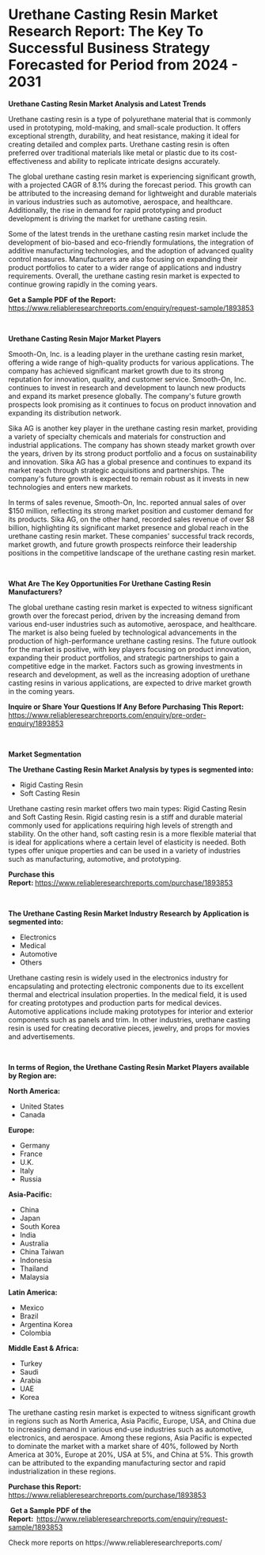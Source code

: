 <p><h1>Urethane Casting Resin Market Research Report: The Key To Successful Business Strategy Forecasted for Period from 2024 - 2031</h1></p><p><strong>Urethane Casting Resin Market Analysis and Latest Trends</strong></p>
<p><p>Urethane casting resin is a type of polyurethane material that is commonly used in prototyping, mold-making, and small-scale production. It offers exceptional strength, durability, and heat resistance, making it ideal for creating detailed and complex parts. Urethane casting resin is often preferred over traditional materials like metal or plastic due to its cost-effectiveness and ability to replicate intricate designs accurately.</p><p>The global urethane casting resin market is experiencing significant growth, with a projected CAGR of 8.1% during the forecast period. This growth can be attributed to the increasing demand for lightweight and durable materials in various industries such as automotive, aerospace, and healthcare. Additionally, the rise in demand for rapid prototyping and product development is driving the market for urethane casting resin.</p><p>Some of the latest trends in the urethane casting resin market include the development of bio-based and eco-friendly formulations, the integration of additive manufacturing technologies, and the adoption of advanced quality control measures. Manufacturers are also focusing on expanding their product portfolios to cater to a wider range of applications and industry requirements. Overall, the urethane casting resin market is expected to continue growing rapidly in the coming years.</p></p>
<p><strong>Get a Sample PDF of the Report:&nbsp;</strong> <a href="https://www.reliableresearchreports.com/enquiry/request-sample/1893853">https://www.reliableresearchreports.com/enquiry/request-sample/1893853</a></p>
<p>&nbsp;</p>
<p><strong>Urethane Casting Resin Major Market Players</strong></p>
<p><p>Smooth-On, Inc. is a leading player in the urethane casting resin market, offering a wide range of high-quality products for various applications. The company has achieved significant market growth due to its strong reputation for innovation, quality, and customer service. Smooth-On, Inc. continues to invest in research and development to launch new products and expand its market presence globally. The company's future growth prospects look promising as it continues to focus on product innovation and expanding its distribution network.</p><p>Sika AG is another key player in the urethane casting resin market, providing a variety of specialty chemicals and materials for construction and industrial applications. The company has shown steady market growth over the years, driven by its strong product portfolio and a focus on sustainability and innovation. Sika AG has a global presence and continues to expand its market reach through strategic acquisitions and partnerships. The company's future growth is expected to remain robust as it invests in new technologies and enters new markets.</p><p>In terms of sales revenue, Smooth-On, Inc. reported annual sales of over $150 million, reflecting its strong market position and customer demand for its products. Sika AG, on the other hand, recorded sales revenue of over $8 billion, highlighting its significant market presence and global reach in the urethane casting resin market. These companies' successful track records, market growth, and future growth prospects reinforce their leadership positions in the competitive landscape of the urethane casting resin market.</p></p>
<p>&nbsp;</p>
<p><strong>What Are The Key Opportunities For Urethane Casting Resin Manufacturers?</strong></p>
<p><p>The global urethane casting resin market is expected to witness significant growth over the forecast period, driven by the increasing demand from various end-user industries such as automotive, aerospace, and healthcare. The market is also being fueled by technological advancements in the production of high-performance urethane casting resins. The future outlook for the market is positive, with key players focusing on product innovation, expanding their product portfolios, and strategic partnerships to gain a competitive edge in the market. Factors such as growing investments in research and development, as well as the increasing adoption of urethane casting resins in various applications, are expected to drive market growth in the coming years.</p></p>
<p><strong>Inquire or Share Your Questions If Any Before Purchasing This Report:</strong> <a href="https://www.reliableresearchreports.com/enquiry/pre-order-enquiry/1893853">https://www.reliableresearchreports.com/enquiry/pre-order-enquiry/1893853</a></p>
<p>&nbsp;</p>
<p><strong>Market Segmentation</strong></p>
<p><strong>The Urethane Casting Resin Market Analysis by types is segmented into:</strong></p>
<p><ul><li>Rigid Casting Resin</li><li>Soft Casting Resin</li></ul></p>
<p><p>Urethane casting resin market offers two main types: Rigid Casting Resin and Soft Casting Resin. Rigid casting resin is a stiff and durable material commonly used for applications requiring high levels of strength and stability. On the other hand, soft casting resin is a more flexible material that is ideal for applications where a certain level of elasticity is needed. Both types offer unique properties and can be used in a variety of industries such as manufacturing, automotive, and prototyping.</p></p>
<p><strong>Purchase this Report:&nbsp;</strong><a href="https://www.reliableresearchreports.com/purchase/1893853">https://www.reliableresearchreports.com/purchase/1893853</a></p>
<p>&nbsp;</p>
<p><strong>The Urethane Casting Resin Market Industry Research by Application is segmented into:</strong></p>
<p><ul><li>Electronics</li><li>Medical</li><li>Automotive</li><li>Others</li></ul></p>
<p><p>Urethane casting resin is widely used in the electronics industry for encapsulating and protecting electronic components due to its excellent thermal and electrical insulation properties. In the medical field, it is used for creating prototypes and production parts for medical devices. Automotive applications include making prototypes for interior and exterior components such as panels and trim. In other industries, urethane casting resin is used for creating decorative pieces, jewelry, and props for movies and advertisements.</p></p>
<p>&nbsp;</p>
<p><strong>In terms of Region, the Urethane Casting Resin Market Players available by Region are:</strong></p>
<p>
    <p> <strong> North America: </strong>
        <ul>
            <li>United States</li>
            <li>Canada</li>
        </ul>
        </p> 
    <p> <strong> Europe: </strong>
        <ul>
            <li>Germany</li>
            <li>France</li>
            <li>U.K.</li>
            <li>Italy</li>
            <li>Russia</li>
        </ul>
        </p> 
    <p> <strong> Asia-Pacific: </strong>
        <ul>
            <li>China</li>
            <li>Japan</li>
            <li>South Korea</li>
            <li>India</li>
            <li>Australia</li>
            <li>China Taiwan</li>
            <li>Indonesia</li>
            <li>Thailand</li>
            <li>Malaysia</li>
        </ul>
        </p> 
    <p> <strong> Latin America: </strong>
        <ul>
            <li>Mexico</li>
            <li>Brazil</li>
            <li>Argentina Korea</li>
            <li>Colombia</li>
        </ul>
        </p> 
    <p> <strong> Middle East & Africa: </strong>
        <ul>
            <li>Turkey</li>
            <li>Saudi</li>
            <li>Arabia</li>
            <li>UAE</li>
            <li>Korea</li>
        </ul>
    </p>
    </p>
<p><p>The urethane casting resin market is expected to witness significant growth in regions such as North America, Asia Pacific, Europe, USA, and China due to increasing demand in various end-use industries such as automotive, electronics, and aerospace. Among these regions, Asia Pacific is expected to dominate the market with a market share of 40%, followed by North America at 30%, Europe at 20%, USA at 5%, and China at 5%. This growth can be attributed to the expanding manufacturing sector and rapid industrialization in these regions.</p></p>
<p><strong>Purchase this Report: </strong><a href="https://www.reliableresearchreports.com/purchase/1893853">https://www.reliableresearchreports.com/purchase/1893853</a></p>
<p>&nbsp;<strong>Get a Sample PDF of the Report:&nbsp;&nbsp;</strong><a href="https://www.reliableresearchreports.com/enquiry/request-sample/1893853">https://www.reliableresearchreports.com/enquiry/request-sample/1893853</a></p>
<p><strong></strong></p>
<p>Check more reports on https://www.reliableresearchreports.com/</p>